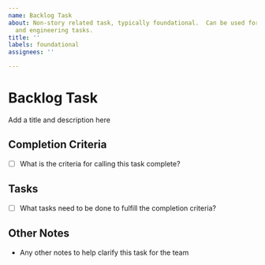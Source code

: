```yaml
---
name: Backlog Task
about: Non-story related task, typically foundational.  Can be used for both research
  and engineering tasks.
title: ''
labels: foundational
assignees: ''

---
```


# Backlog Task

Add a title and description here

## Completion Criteria

- [ ] What is the criteria for calling this task complete?

## Tasks

- [ ] What tasks need to be done to fulfill the completion criteria?

## Other Notes

- Any other notes to help clarify this task for the team
